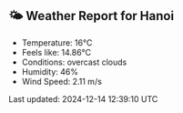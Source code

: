 <!-- WEATHER-START -->
## 🌤 Weather Report for Hanoi

- Temperature: 16°C
- Feels like: 14.86°C
- Conditions: overcast clouds
- Humidity: 46%
- Wind Speed: 2.11 m/s

Last updated: 2024-12-14 12:39:10 UTC
<!-- WEATHER-END -->
